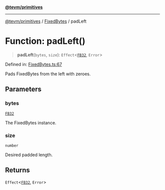 [**@tevm/primitives**](../../../README.md)

***

[@tevm/primitives](../../../globals.md) / [FixedBytes](../README.md) / padLeft

# Function: padLeft()

> **padLeft**(`bytes`, `size`): `Effect`\<[`FB32`](../type-aliases/FB32.md), `Error`\>

Defined in: [FixedBytes.ts:67](https://github.com/evmts/tevm-monorepo/blob/main/packages/primitives/src/FixedBytes.ts#L67)

Pads FixedBytes from the left with zeroes.

## Parameters

### bytes

[`FB32`](../type-aliases/FB32.md)

The FixedBytes instance.

### size

`number`

Desired padded length.

## Returns

`Effect`\<[`FB32`](../type-aliases/FB32.md), `Error`\>
